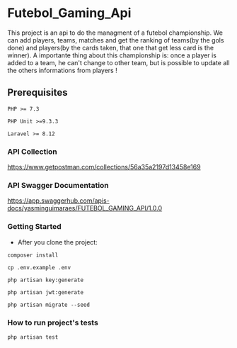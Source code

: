 # Futebol_Gaming_Api

This project is an api to do the managment of a futebol championship. We can add players, teams, matches and get the ranking of teams(by the gols done) and players(by the cards taken, that one that get less card is the winner). A importante thing about this championship is: once a player is added to a team, he can't change to other team, but is possible to update all the others informations from players !

## Prerequisites

```
PHP >= 7.3
```

```
PHP Unit >=9.3.3
```

```
Laravel >= 8.12
```


### API Collection

https://www.getpostman.com/collections/56a35a2197d13458e169

### API Swagger Documentation

https://app.swaggerhub.com/apis-docs/yasminguimaraes/FUTEBOL_GAMING_API/1.0.0

### Getting Started

- After you clone the project: 

```
composer install
```

```
cp .env.example .env
```

```
php artisan key:generate
```

```
php artisan jwt:generate
```

```
php artisan migrate --seed
```

### How to run project's tests

```
php artisan test
```
